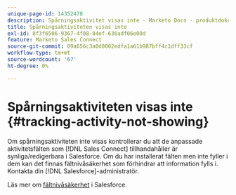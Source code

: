 ```yaml
---
unique-page-id: 14352478
description: Spårningsaktivitet visas inte - Marketo Docs - produktdokumentation
title: Spårningsaktiviteten visas inte
exl-id: 8f3f6506-9367-4f08-84ef-636adf06e00d
feature: Marketo Sales Connect
source-git-commit: 09a656c3a0d0002edfa1a61b987bff4c1dff33cf
workflow-type: tm+mt
source-wordcount: '67'
ht-degree: 0%

---
```


# Spårningsaktiviteten visas inte {#tracking-activity-not-showing}

Om spårningsaktiviteten inte visas kontrollerar du att de anpassade aktivitetsfälten som [!DNL  Sales Connect] tillhandahåller är synliga/redigerbara i Salesforce. Om du har installerat fälten men inte fyller i dem kan det finnas fältnivåsäkerhet som förhindrar att information fylls i. Kontakta din [!DNL  Salesforce]-administratör.

Läs mer om [fältnivåsäkerhet](https://help.salesforce.com/articleView?id=admin_fls.htm&type=5) i Salesforce.

